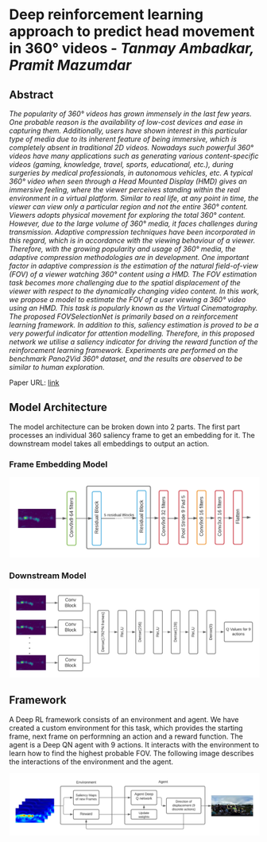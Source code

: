 # Deep reinforcement learning approach to predict head movement in 360° videos - *Tanmay Ambadkar, Pramit Mazumdar*

## Abstract

*The popularity of 360&deg; videos has grown immensely in the last few years. One probable reason is the availability of low-cost devices and ease in capturing them. Additionally, users have shown interest in this particular type of media due to its inherent feature of being immersive, which is completely absent in traditional 2D videos. Nowadays such powerful 360&deg; videos have many applications such as generating various content-specific videos (gaming, knowledge, travel, sports, educational, etc.), during surgeries by medical professionals, in autonomous vehicles, etc. A typical 360&deg; video when seen through a Head Mounted Display (HMD) gives an immersive feeling, where the viewer perceives standing within the real environment in a virtual platform. Similar to real life, at any point in time, the viewer can view only a particular region and not the entire 360&deg; content. Viewers adopts physical movement for exploring the total 360&deg; content. However, due to the large volume of 360&deg; media, it faces challenges during transmission. Adaptive compression techniques have been incorporated in this regard, which is in accordance with the viewing behaviour of a viewer. Therefore, with the growing popularity and usage of 360&deg; media, the adaptive compression methodologies are in development. One important factor in adaptive compression is the estimation of the natural field-of-view (FOV) of a viewer watching 360&deg; content using a HMD. The FOV estimation task becomes more challenging due to the spatial displacement of the viewer with respect to the dynamically changing video content. In this work, we propose a model to estimate the FOV of a user viewing a 360&deg; video using an HMD. This task is popularly known as the Virtual Cinematography. The proposed FOVSelectionNet is primarily based on a reinforcement learning framework. In addition to this, saliency estimation is proved to be a very powerful indicator for attention modelling. Therefore, in this proposed network we utilise a saliency indicator for driving the reward function of the reinforcement learning framework. Experiments are performed on the benchmark Pano2Vid 360&deg; dataset, and the results are observed to be similar to human exploration.*

Paper URL: [link](https://library.imaging.org/ei/articles/34/10/IPAS-367)

## Model Architecture

The model architecture can be broken down into 2 parts. The first part processes an individual 360 saliency frame to get an embedding for it. The downstream model takes all embeddings to output an action. 

### Frame Embedding Model

![frame embedding model](assets/Single_ConvBlock.png)

### Downstream Model

![down stream modek](assets/Final_Model.png)

## Framework

A Deep RL framework consists of an environment and agent. We have created a custom environment for this task, which provides the starting frame, next frame on performning an action and a reward function. The agent is a Deep QN agent with 9 actions. It interacts with the environment to learn how to find the highest probable FOV. The following image describes the interactions of the environment and the agent. 

![framework](assets/block_diagram.png)


